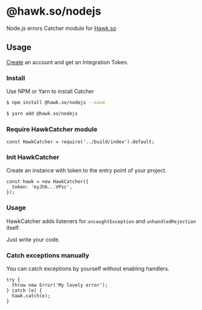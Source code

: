 # @hawk.so/nodejs

Node.js errors Catcher module for [Hawk.so](https://hawk.so)

## Usage

[Create](https://hawk.so/) an account and get an Integration Token.

### Install

Use NPM or Yarn to install Catcher

```bash
$ npm install @hawk.so/nodejs --save

$ yarn add @hawk.so/nodejs
```

### Require HawkCatcher module

```nodejs
const HawkCatcher = require('../build/index').default;
```

### Init HawkCatcher

Create an instance with token to the entry point of your project.

```nodejs
const hawk = new HawkCatcher({
  token: 'eyJhb...VPsc',
});
```

### Usage

HawkCatcher adds listeners for `uncaughtException` and `unhandledRejection` itself.

Just write your code.

### Catch exceptions manually

You can catch exceptions by yourself without enabling handlers.

```nodejs
try {
  throw new Error('My lovely error');
} catch (e) {
  hawk.catch(e);
}
```
